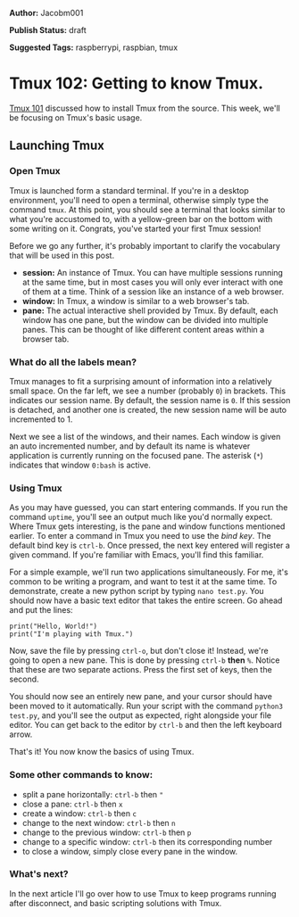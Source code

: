 **Author:** Jacobm001

**Publish Status:** draft

**Suggested Tags:** raspberrypi, raspbian, tmux

# Tmux 102: Getting to know Tmux.

[Tmux 101](https://raspberrypise.tumblr.com/post/141348857424/tmux-101-installing-from-source) discussed how to install Tmux from the source.  This week, we'll be focusing on Tmux's basic usage.

## Launching Tmux

### Open Tmux

Tmux is launched form a standard terminal. If you're in a desktop environment, you'll need to open a terminal, otherwise simply type the command `tmux`. At this point, you should see a terminal that looks similar to what you're accustomed to, with a yellow-green bar on the bottom with some writing on it. Congrats, you've started your first Tmux session!

Before we go any further, it's probably important to clarify the vocabulary that will be used in this post.

- **session:** An instance of Tmux. You can have multiple sessions running at the same time, but in most cases you will only ever interact with one of them at a time. Think of a session like an instance of a web browser.
- **window:** In Tmux, a window is similar to a web browser's tab.
- **pane:** The actual interactive shell provided by Tmux. By default, each window has one pane, but the window can be divided into multiple panes. This can be thought of like different content areas within a browser tab.

### What do all the labels mean?

Tmux manages to fit a surprising amount of information into a relatively small space. On the far left, we see a number (probably `0`) in brackets. This indicates our session name. By default, the session name is `0`. If this session is detached, and another one is created, the new session name will be auto incremented to 1.

Next we see a list of the windows, and their names. Each window is given an auto incremented number, and by default its name is whatever application is currently running on the focused pane. The asterisk (`*`) indicates that window `0:bash` is active.

### Using Tmux

As you may have guessed, you can start entering commands. If you run the command `uptime`, you'll see an output much like you'd normally expect. Where Tmux gets interesting, is the pane and window functions mentioned earlier. To enter a command in Tmux you need to use the *bind key*. The default bind key is `ctrl-b`. Once pressed, the next key entered will register a given command. If you're familiar with Emacs, you'll find this familiar.

For a simple example, we'll run two applications simultaneously. For me, it's common to be writing a program, and want to test it at the same time. To demonstrate, create a new python script by typing `nano test.py`. You should now have a basic text editor that takes the entire screen. Go ahead and put the lines:

    print("Hello, World!")
    print("I'm playing with Tmux.")

Now, save the file by pressing `ctrl-o`, but don't close it! Instead, we're going to open a new pane. This is done by pressing `ctrl-b` **then** `%`. Notice that these are two separate actions. Press the first set of keys, then the second.

You should now see an entirely new pane, and your cursor should have been moved to it automatically. Run your script with the command `python3 test.py`, and you'll see the output as expected, right alongside your file editor. You can get back to the editor by `ctrl-b` and then the left keyboard arrow.

That's it! You now know the basics of using Tmux. 

### Some other commands to know:

- split a pane horizontally: `ctrl-b` then `"`
- close a pane: `ctrl-b` then `x`
- create a window: `ctrl-b` then `c`
- change to the next window: `ctrl-b` then `n`
- change to the previous window: `ctrl-b` then `p`
- change to a specific window: `ctrl-b` then its corresponding number
- to close a window, simply close every pane in the window.

### What's next?

In the next article I'll go over how to use Tmux to keep programs running after disconnect, and basic scripting solutions with Tmux.
